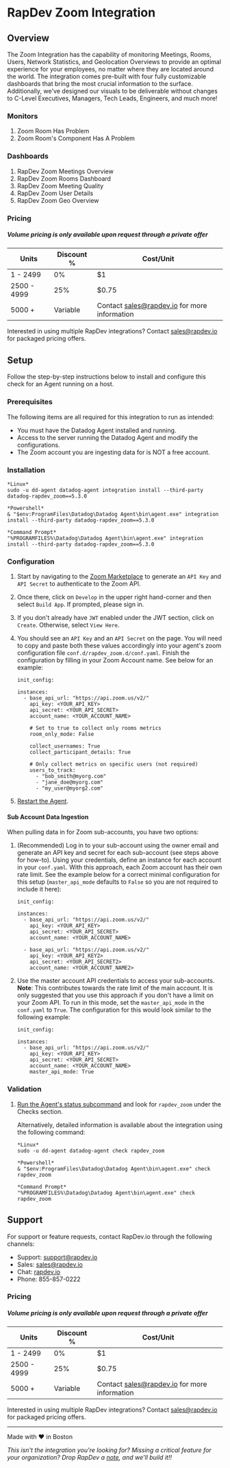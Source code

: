 # RapDev Zoom Integration

## Overview

The Zoom Integration has the capability of monitoring Meetings, Rooms, Users, Network Statistics, and Geolocation Overviews to provide an optimal experience for your employees, no matter where they are located around the world. The integration comes pre-built with four fully customizable dashboards that bring the most crucial information to the surface. Additionally, we've designed our visuals to be deliverable without changes to C-Level Executives, Managers, Tech Leads, Engineers, and much more!

### Monitors

1. Zoom Room Has Problem
2. Zoom Room's Component Has A Problem 

### Dashboards

1. RapDev Zoom Meetings Overview
2. RapDev Zoom Rooms Dashboard
3. RapDev Zoom Meeting Quality
4. RapDev Zoom User Details
5. RapDev Zoom Geo Overview

### Pricing
##### *Volume pricing is only available upon request through a private offer*
| Units | Discount % | Cost/Unit |
|---|---|---|
| 1 - 2499 | 0% | $1 |
| 2500 - 4999 | 25% | $0.75 |
| 5000 + | Variable | Contact [sales@rapdev.io](mailto:sales@rapdev.io) for more information |
Interested in using multiple RapDev integrations? Contact [sales@rapdev.io](mailto:sales@rapdev.io) for packaged pricing offers.

## Setup

Follow the step-by-step instructions below to install and configure this check for an Agent running on a host. 

### Prerequisites

The following items are all required for this integration to run as intended:
  - You must have the Datadog Agent installed and running.
  - Access to the server running the Datadog Agent and modify the configurations.
  - The Zoom account you are ingesting data for is NOT a free account.


### Installation

```
*Linux*
sudo -u dd-agent datadog-agent integration install --third-party datadog-rapdev_zoom==5.3.0

*Powershell*
& "$env:ProgramFiles\Datadog\Datadog Agent\bin\agent.exe" integration install --third-party datadog-rapdev_zoom==5.3.0

*Command Prompt*
"%PROGRAMFILES%\Datadog\Datadog Agent\bin\agent.exe" integration install --third-party datadog-rapdev_zoom==5.3.0
``` 

### Configuration
1. Start by navigating to the [Zoom Marketplace][1] to generate an `API Key` and `API Secret` to authenticate to the Zoom API. 

2. Once there, click on `Develop` in the upper right hand-corner and then select `Build App`. If prompted, please sign in.

3. If you don't already have `JWT` enabled under the JWT section, click on `Create`. Otherwise, select `View Here`.

4. You should see an `API Key` and an `API Secret` on the page. You will need to copy and paste both these values accordingly into your agent's zoom configuration file `conf.d/rapdev_zoom.d/conf.yaml`. 
Finish the configuration by filling in your Zoom Account name. See below for an example:
   
   ```
   init_config: 
   
   instances:
     - base_api_url: "https://api.zoom.us/v2/"
       api_key: <YOUR_API_KEY>
       api_secret: <YOUR_API_SECRET>
       account_name: <YOUR_ACCOUNT_NAME>

       # Set to true to collect only rooms metrics
       room_only_mode: False

       collect_usernames: True
       collect_participant_details: True

       # Only collect metrics on specific users (not required)
       users_to_track:
         - "bob_smith@myorg.com"
         - "jane_doe@myorg.com"
         - "my_user@myorg2.com"
   ```
   
5. [Restart the Agent][2].

#### Sub Account Data Ingestion

When pulling data in for Zoom sub-accounts, you have two options:

1. (Recommended) Log in to your sub-account using the owner email and generate an API key and secret for each sub-account (see steps above for how-to).
Using your credentials, define an instance for each account in your `conf.yaml`. With this approach, each Zoom account has their own rate limit.
See the example below for a correct minimal configuration for this setup (`master_api_mode` defaults to `False` so you are not required to include it here):

    ```
    init_config: 
   
    instances:
      - base_api_url: "https://api.zoom.us/v2/"
        api_key: <YOUR_API_KEY>
        api_secret: <YOUR_API_SECRET>
        account_name: <YOUR_ACCOUNT_NAME>

      - base_api_url: "https://api.zoom.us/v2/"
        api_key: <YOUR_API_KEY2>
        api_secret: <YOUR_API_SECRET2>
        account_name: <YOUR_ACCOUNT_NAME2>
    ```

2. Use the master account API credentials to access your sub-accounts. **Note**: This contributes towards the rate limit of the main account. It is only suggested that
you use this approach if you don't have a limit on your Zoom API. To run in this mode, set the `master_api_mode` in the `conf.yaml` to `True`. The configuration for
this would look similar to the following example:

    ```
    init_config: 
   
    instances:
      - base_api_url: "https://api.zoom.us/v2/"
        api_key: <YOUR_API_KEY>
        api_secret: <YOUR_API_SECRET>
        account_name: <YOUR_ACCOUNT_NAME>
        master_api_mode: True
    ```

### Validation

1. [Run the Agent's status subcommand][3] and look for `rapdev_zoom` under the Checks section.

    Alternatively, detailed information is available about the integration using the following command:
    
    ```
    *Linux*
    sudo -u dd-agent datadog-agent check rapdev_zoom
    
    *Powershell*
    & "$env:ProgramFiles\Datadog\Datadog Agent\bin\agent.exe" check rapdev_zoom

    *Command Prompt*
    "%PROGRAMFILES%\Datadog\Datadog Agent\bin\agent.exe" check rapdev_zoom
    ```


## Support
For support or feature requests, contact RapDev.io through the following channels:

- Support: support@rapdev.io
- Sales: sales@rapdev.io
- Chat: [rapdev.io](https://www.rapdev.io/#Get-in-touch)
- Phone: 855-857-0222

### Pricing
##### *Volume pricing is only available upon request through a private offer*
| Units | Discount % | Cost/Unit |
|---|---|---|
| 1 - 2499 | 0% | $1 |
| 2500 - 4999 | 25% | $0.75 |
| 5000 + | Variable | Contact [sales@rapdev.io](mailto:sales@rapdev.io) for more information |
Interested in using multiple RapDev integrations? Contact [sales@rapdev.io](mailto:sales@rapdev.io) for packaged pricing offers.

---
Made with ❤️ in Boston

*This isn't the integration you're looking for? Missing a critical feature for your organization? Drop RapDev a [note](mailto:support@rapdev.io), and we'll build it!!*

[1]: https://marketplace.zoom.us/
[2]: https://docs.datadoghq.com/agent/guide/agent-commands/#start-stop-and-restart-the-agent
[3]: https://docs.datadoghq.com/agent/guide/agent-commands/#agent-status-and-information

